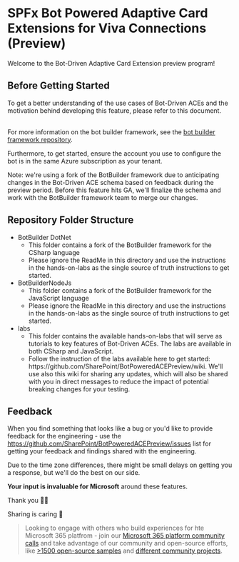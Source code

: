 # SPFx Bot Powered Adaptive Card Extensions for Viva Connections (Preview)

Welcome to the Bot-Driven Adaptive Card Extension preview program!

<h2>Before Getting Started</h2>
To get a better understanding of the use cases of Bot-Driven ACEs and the motivation behind developing this feature, please refer to this document. <br><br>

For more information on the bot builder framework, see the [bot builder framework repository](https://github.com/Microsoft/botframework-sdk).

Furthermore, to get started, ensure the account you use to configure the bot is in the same Azure subscription as your tenant.<br>

Note: we're using a fork of the BotBuilder framework due to anticipating changes in the Bot-Driven ACE schema based on feedback during the preview period. Before this feature hits GA, we'll finalize the schema and work with the BotBuilder framework team to merge our changes.  

<h2>Repository Folder Structure</h2>
<ul>
    <li>
        BotBuilder DotNet
        <ul>
            <li>This folder contains a fork of the BotBuilder framework for the CSharp language</li>
            <li>Please ignore the ReadMe in this directory and use the instructions in the hands-on-labs as the single source of truth instructions to get started. </li>
        </ul>
    </li>
    <li>
        BotBuilderNodeJs
        <ul>
            <li>This folder contains a fork of the BotBuilder framework for the JavaScript language</li>
            <li>Please ignore the ReadMe in this directory and use the instructions in the hands-on-labs as the single source of truth instructions to get started. </li>
        </ul>
    </li>
    <li>
        labs
        <ul>
            <li>This folder contains the available hands-on-labs that will serve as tutorials to key features of Bot-Driven ACEs. The labs are available in both CSharp and JavaScript.</li>
            <li>Follow the instruction of the labs available here to get started: <a>https://github.com/SharePoint/BotPoweredACEPreview/wiki</a>. We'll use also this wiki for sharing any updates, which will also be shared with you in direct messages to reduce the impact of potential breaking changes for your testing.</li>
        </ul>
    </li>
</ul>

<h2>Feedback</h2>

When you find something that looks like a bug or you'd like to provide feedback for the engineering - use the https://github.com/SharePoint/BotPoweredACEPreview/issues list for getting your feedback and findings shared with the engineering.

Due to the time zone differences, there might be small delays on getting you a response, but we'll do the best on our side.

 **Your input is invaluable for Microsoft** around these features.

Thank you 👏🚀

Sharing is caring 🧡

> Looking to engage with others who build experiences for hte Microsoft 365 platfrom - join our [Microsoft 365 platform community calls]() and take advantage of our community and open-source efforts, like [>1500 open-source samples]() and [different community projects]().
